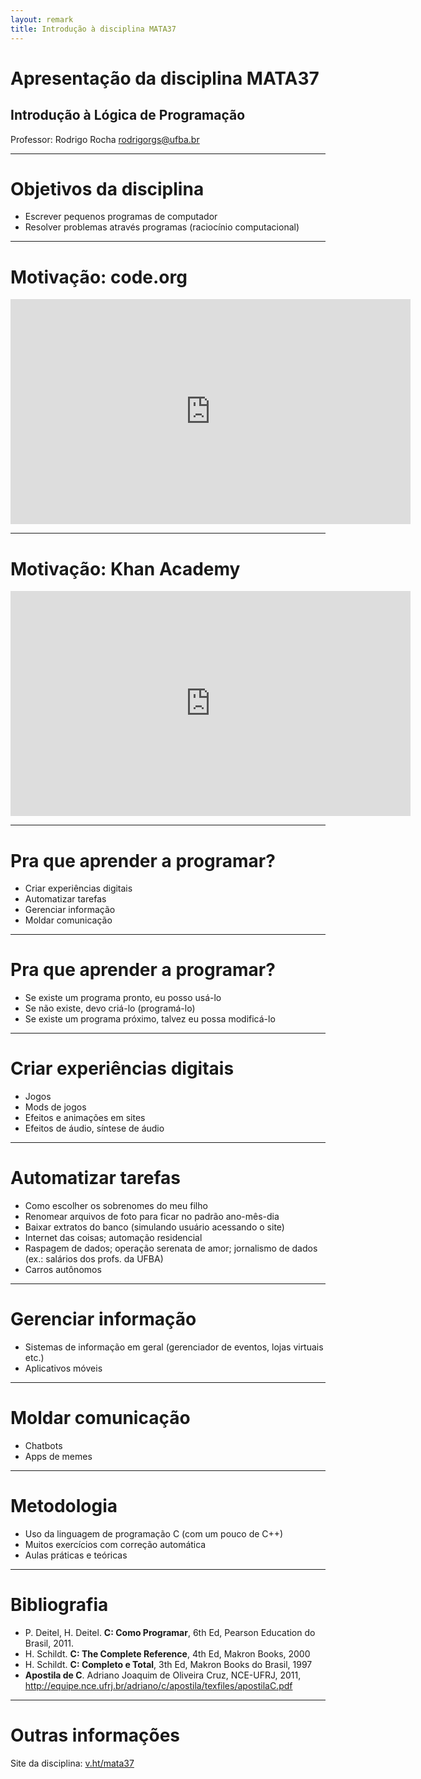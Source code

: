 ```yaml
---
layout: remark
title: Introdução à disciplina MATA37
---
```


<div>

# Apresentação da disciplina MATA37

## Introdução à Lógica de Programação

Professor: Rodrigo Rocha <rodrigorgs@ufba.br>

---

# Objetivos da disciplina

- Escrever pequenos programas de computador
- Resolver problemas através programas (raciocínio computacional)

---

# Motivação: code.org

<iframe width="640" height="360" src="https://www.youtube.com/embed/nKIu9yen5nc?hl=pt" frameborder="0" allowfullscreen></iframe>

---

# Motivação: Khan Academy

<iframe width="640" height="360" src="https://youtube.com/embed/FCMxA3m_Imc?hl=pt" frameborder="0" allowfullscreen></iframe>

---

# Pra que aprender a programar?

- Criar experiências digitais
- Automatizar tarefas
- Gerenciar informação
- Moldar comunicação

---

# Pra que aprender a programar?

- Se existe um programa pronto, eu posso usá-lo
- Se não existe, devo criá-lo (programá-lo)
- Se existe um programa próximo, talvez eu possa modificá-lo

---

# Criar experiências digitais

- Jogos
- Mods de jogos
- Efeitos e animações em sites
- Efeitos de áudio, síntese de áudio

---

# Automatizar tarefas

- Como escolher os sobrenomes do meu filho
- Renomear arquivos de foto para ficar no padrão ano-mês-dia
- Baixar extratos do banco (simulando usuário acessando o site)
- Internet das coisas; automação residencial
- Raspagem de dados; operação serenata de amor; jornalismo de dados (ex.: salários dos profs. da UFBA)
- Carros autônomos

---

# Gerenciar informação

- Sistemas de informação em geral (gerenciador de eventos, lojas virtuais etc.)
- Aplicativos móveis

---

# Moldar comunicação

- Chatbots
- Apps de memes

---

# Metodologia

- Uso da linguagem de programação C (com um pouco de C++)
- Muitos exercícios com correção automática
- Aulas práticas e teóricas

---

# Bibliografia

* P. Deitel, H. Deitel. **C: Como Programar**, 6th Ed, Pearson Education do Brasil, 2011.
* H. Schildt. **C: The Complete Reference**, 4th Ed, Makron Books, 2000
* H. Schildt. **C: Completo e Total**, 3th Ed, Makron Books do Brasil, 1997
* **Apostila de C**. Adriano Joaquim de Oliveira Cruz, NCE-UFRJ, 2011, <http://equipe.nce.ufrj.br/adriano/c/apostila/texfiles/apostilaC.pdf>

---

# Outras informações

Site da disciplina: [v.ht/mata37](http://v.ht/mata37)

</div>